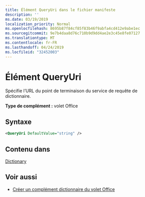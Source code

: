 ```yaml
---
title: Élément QueryUri dans le fichier manifeste
description: ''
ms.date: 03/19/2019
localization_priority: Normal
ms.openlocfilehash: 8695b87f84cf85f83b46f9abfa4cd412e9abe1ec
ms.sourcegitcommit: 9e7b4daa8d76c710b9d9dd4ae2e3c45e8fe07127
ms.translationtype: MT
ms.contentlocale: fr-FR
ms.lasthandoff: 04/24/2019
ms.locfileid: "32452003"
---
```

# <a name="queryuri-element"></a>Élément QueryUri

Spécifie l’URL du point de terminaison du service de requête de dictionnaire.

**Type de complément :** volet Office

## <a name="syntax"></a>Syntaxe

```XML
<QueryUri DefaultValue="string" />
```

## <a name="contained-in"></a>Contenu dans

[Dictionary](dictionary.md)

## <a name="see-also"></a>Voir aussi

- [Créer un complément dictionnaire du volet Office](/office/dev/add-ins/word/dictionary-task-pane-add-ins)
    
